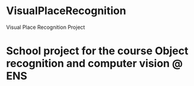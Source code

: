 # VisualPlaceRecognition
Visual Place Recognition Project

# School project for the course Object recognition and computer vision @ ENS
